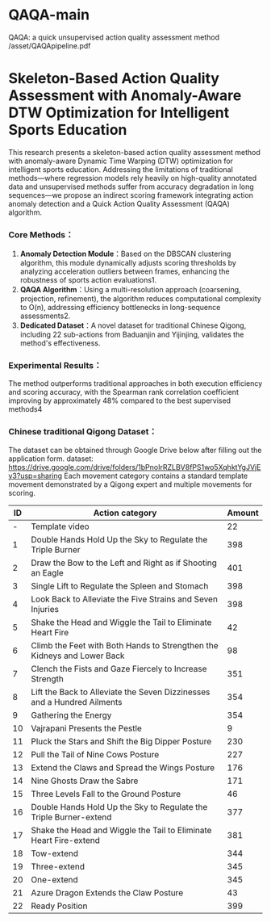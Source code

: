 # QAQA-main
QAQA: a quick unsupervised action quality assessment method
/asset/QAQApipeline.pdf
# Skeleton-Based Action Quality Assessment with Anomaly-Aware DTW Optimization for Intelligent Sports Education

This research presents a skeleton-based action quality assessment method with anomaly-aware Dynamic Time Warping (DTW) optimization for intelligent sports education. Addressing the limitations of traditional methods—where regression models rely heavily on high-quality annotated data and unsupervised methods suffer from accuracy degradation in long sequences—we propose an indirect scoring framework integrating action anomaly detection and a Quick Action Quality Assessment (QAQA) algorithm.

### Core Methods：

1. **Anomaly Detection Module**：Based on the DBSCAN clustering algorithm, this module dynamically adjusts scoring thresholds by analyzing acceleration outliers between frames, enhancing the robustness of sports action evaluations1.
2. **QAQA Algorithm**：Using a multi-resolution approach (coarsening, projection, refinement), the algorithm reduces computational complexity to O(n), addressing efficiency bottlenecks in long-sequence assessments2.
3. **Dedicated Dataset**：A novel dataset for traditional Chinese Qigong, including 22 sub-actions from Baduanjin and Yijinjing, validates the method's effectiveness.

### Experimental Results：

The method outperforms traditional approaches in both execution efficiency and scoring accuracy, with the Spearman rank correlation coefficient improving by approximately 48% compared to the best supervised methods4

### Chinese traditional Qigong Dataset：

The dataset can be obtained through Google Drive below after filling out the application form.
dataset: https://drive.google.com/drive/folders/1bPnoIrRZLBV8fPS1wo5XqhktYgJVjEy3?usp=sharing
Each movement category contains a standard template movement demonstrated by a Qigong expert and multiple movements for scoring.

| ID  | Action category | Amount |
| --- | --- | --- |
| -   | Template video | 22  |
| 1   | Double Hands Hold Up the Sky to Regulate the Triple Burner | 398 |
| 2   | Draw the Bow to the Left and Right as if Shooting an Eagle | 401 |
| 3   | Single Lift to Regulate the Spleen and Stomach | 398 |
| 4   | Look Back to Alleviate the Five Strains and Seven Injuries | 398 |
| 5   | Shake the Head and Wiggle the Tail to Eliminate Heart Fire | 42  |
| 6   | Climb the Feet with Both Hands to Strengthen the Kidneys and Lower Back | 98  |
| 7   | Clench the Fists and Gaze Fiercely to Increase Strength | 351 |
| 8   | Lift the Back to Alleviate the Seven Dizzinesses and a Hundred Ailments | 354 |
| 9   | Gathering the Energy | 354 |
| 10  | Vajrapani Presents the Pestle | 9   |
| 11  | Pluck the Stars and Shift the Big Dipper Posture | 230 |
| 12  | Pull the Tail of Nine Cows Posture | 227 |
| 13  | Extend the Claws and Spread the Wings Posture | 176 |
| 14  | Nine Ghosts Draw the Sabre | 171 |
| 15  | Three Levels Fall to the Ground Posture | 46  |
| 16  | Double Hands Hold Up the Sky to Regulate the Triple Burner-extend | 377 |
| 17  | Shake the Head and Wiggle the Tail to Eliminate Heart Fire-extend | 381 |
| 18  | Tow-extend | 344 |
| 19  | Three-extend | 345 |
| 20  | One-extend | 345 |
| 21  | Azure Dragon Extends the Claw Posture | 43  |
| 22  | Ready Position | 399 |
